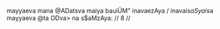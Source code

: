 mayyaeva mana @ADatsva maiya bauiÜM" inavaezAya /
inavais$aSyais$a mayyaeva @ta ODva> na s$aMzAya: // 8 //
